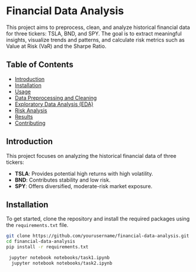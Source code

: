 # Financial Data Analysis

This project aims to preprocess, clean, and analyze historical financial data for three tickers: TSLA, BND, and SPY. The goal is to extract meaningful insights, visualize trends and patterns, and calculate risk metrics such as Value at Risk (VaR) and the Sharpe Ratio.

## Table of Contents
- [Introduction](#introduction)
- [Installation](#installation)
- [Usage](#usage)
- [Data Preprocessing and Cleaning](#data-preprocessing-and-cleaning)
- [Exploratory Data Analysis (EDA)](#exploratory-data-analysis-eda)
- [Risk Analysis](#risk-analysis)
- [Results](#results)
- [Contributing](#contributing)

## Introduction
This project focuses on analyzing the historical financial data of three tickers:
- **TSLA**: Provides potential high returns with high volatility.
- **BND**: Contributes stability and low risk.
- **SPY**: Offers diversified, moderate-risk market exposure.

## Installation
To get started, clone the repository and install the required packages using the `requirements.txt` file.

```bash
git clone https://github.com/yourusername/financial-data-analysis.git
cd financial-data-analysis
pip install -r requirements.txt
```
```bash
 jupyter notebook notebooks/task1.ipynb
  jupyter notebook notebooks/task2.ipynb
```